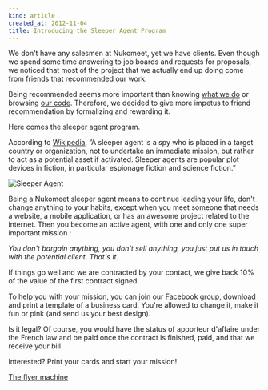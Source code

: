 ```yaml
---
kind: article
created_at: 2012-11-04
title: Introducing the Sleeper Agent Program
---
```


We don't have any salesmen at Nukomeet, yet we have clients. Even though we spend some time answering to job boards and requests for proposals, we noticed that most of the project that we actually end up doing come from friends that recommended our work.

Being recommended seems more important than knowing [what we do]("http://nukomeet.com/projects") or browsing [our code]("http://github.com/nukomeet"). Therefore, we decided to give more impetus to friend recommendation by formalizing and rewarding it.

Here comes the sleeper agent program.

According to [Wikipedia]("http://en.wikipedia.org/wiki/Sleeper_agent"), ”A sleeper agent is a spy who is placed in a target country or organization, not to undertake an immediate mission, but rather to act as a potential asset if activated. Sleeper agents are popular plot devices in fiction, in particular espionage fiction and science fiction.”

![Sleeper Agent](/assets/images/blog/agent.png "Sleeper Agent")

Being a Nukomeet sleeper agent means to continue leading your life, don't change anything to your habits, except when you meet someone that needs a website, a mobile application, or has an awesome project related to the internet. Then you become an active agent, with one and only one super important mission :

*You don't bargain anything, you don't sell anything, you just put us in touch with the potential client. That's it*.

If things go well and we are contracted by your contact, we give back 10% of the value of the first contract signed.

To help you with your mission, you can join our [Facebook group]("https://www.facebook.com/groups/272379212864411/"), [download]("http://nukomeet.com/assets/images/blog/nucard.png") and print a template of a business card. You're allowed to change it, make it fun or pink (and send us your best design).

Is it legal? Of course, you would have the status of apporteur d'affaire under the French law and be paid once the contract is finished, paid, and that we receive your bill.

Interested? Print your cards and start your mission!

[The flyer machine](/assets/images/blog/nucard.png)
